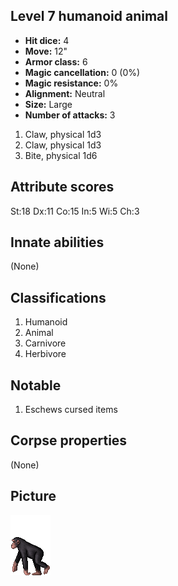 ## Level 7 humanoid animal

- **Hit dice:** 4
- **Move:** 12"
- **Armor class:** 6
- **Magic cancellation:** 0 (0%)
- **Magic resistance:** 0%
- **Alignment:** Neutral
- **Size:** Large
- **Number of attacks:** 3
1. Claw, physical 1d3
2. Claw, physical 1d3
3. Bite, physical 1d6

## Attribute scores

St:18 Dx:11 Co:15 In:5 Wi:5 Ch:3

## Innate abilities

(None)

## Classifications

1. Humanoid
2. Animal
3. Carnivore
4. Herbivore

## Notable

1. Eschews cursed items

## Corpse properties

(None)

## Picture

![Ape](https://github.com/hyvanmielenpelit/GnollHackTileSet/blob/main/Monsters/ape/ape.png?raw=true)
